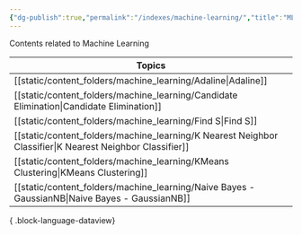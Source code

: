 ```yaml
---
{"dg-publish":true,"permalink":"/indexes/machine-learning/","title":"ML Contents","dgShowLocalGraph":true,"dgEnableSearch":true}
---
```


Contents related to Machine Learning
<br>

| Topics                                                                                                      |
| ----------------------------------------------------------------------------------------------------------- |
| [[static/content_folders/machine_learning/Adaline\|Adaline]]                                             |
| [[static/content_folders/machine_learning/Candidate Elimination\|Candidate Elimination]]                 |
| [[static/content_folders/machine_learning/Find S\|Find S]]                                               |
| [[static/content_folders/machine_learning/K Nearest Neighbor Classifier\|K Nearest Neighbor Classifier]] |
| [[static/content_folders/machine_learning/KMeans Clustering\|KMeans Clustering]]                         |
| [[static/content_folders/machine_learning/Naive Bayes - GaussianNB\|Naive Bayes - GaussianNB]]           |

{ .block-language-dataview}
